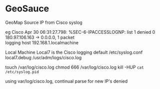 # GeoSauce
GeoMap Source IP from Cisco syslog

eg
Cisco
Apr 30 06:31:27.798: %SEC-6-IPACCESSLOGNP: list 1 denied 0 180.97.106.163 -> 0.0.0.0, 1 packet  
logging host 192.168.1.localmachine

Local Machine
Local7 is the Cisco logging default
 /etc/syslog.conf
 local7.debug /usr/adm/logs/cisco.log

touch /var/log/cisco.log
chmod 666 /var/log/cisco.log
kill -HUP `cat /etc/syslog.pid`

using var/log/cisco.log, continual parse for new IP's denied
